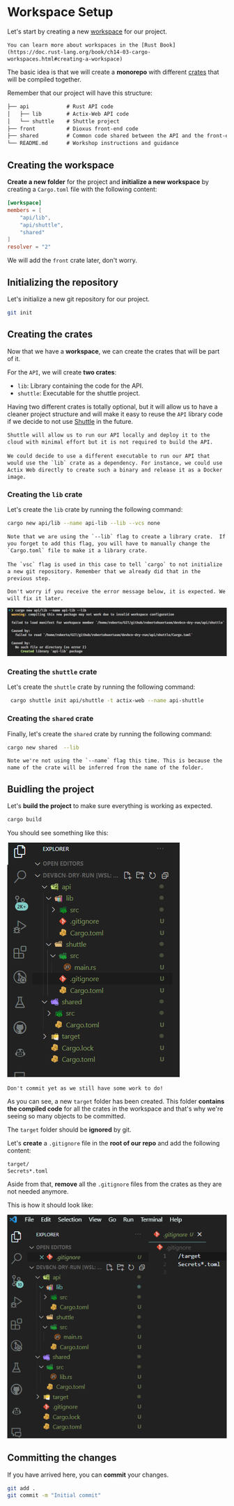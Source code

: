 # Workspace Setup

Let's start by creating a new [workspace](https://doc.rust-lang.org/book/ch14-03-cargo-workspaces.html) for our project. 

```admonish tip title="_Cargo Workspaces_"
You can learn more about workspaces in the [Rust Book](https://doc.rust-lang.org/book/ch14-03-cargo-workspaces.html#creating-a-workspace) 
```

The basic idea is that we will create a **monorepo** with different [crates](https://doc.rust-lang.org/book/ch07-01-packages-and-crates.html) that will be compiled together.

Remember that our project will have this structure:

```txt
├── api            # Rust API code
│   ├── lib        # Actix-Web API code
│   └── shuttle    # Shuttle project
├── front          # Dioxus front-end code
├── shared         # Common code shared between the API and the front-end
└── README.md      # Workshop instructions and guidance
```

## Creating the workspace

**Create a new folder** for the project and **initialize a new workspace** by creating a `Cargo.toml` file with the following content:

```toml
[workspace]
members = [
    "api/lib",
    "api/shuttle",
    "shared"
]
resolver = "2"
```

We will add the `front` crate later, don't worry.

## Initializing the repository

Let's initialize a new git repository for our project. 

```bash
git init
```

## Creating the crates

Now that we have a **workspace**, we can create the crates that will be part of it.

For the `API`, we will create **two crates**:
- `lib`: Library containing the code for the API.
- `shuttle`: Executable for the shuttle project.

Having two different crates is totally optional, but it will allow us to have a cleaner project structure and will make it easy to reuse the `API` library code if we decide to not use [Shuttle](https://www.shuttle.rs/) in the future.

``` admonish tip title="Shuttle"
Shuttle will allow us to run our API locally and deploy it to the cloud with minimal effort but it is not required to build the API.

We could decide to use a different executable to run our API that would use the `lib` crate as a dependency. For instance, we could use Actix Web directly to create such a binary and release it as a Docker image.
```

### Creating the `lib` crate

Let's create the `lib` crate by running the following command:

```bash	
cargo new api/lib --name api-lib --lib --vcs none
```


```admonish tip title="Cargo New"
Note that we are using the `--lib` flag to create a library crate.	If you forget to add this flag, you will have to manually change the `Cargo.toml` file to make it a library crate.

The `vsc` flag is used in this case to tell `cargo` to not initialize a new git repository. Remember that we already did that in the previous step.
```

```admonish warning
Don't worry if you receive the error message below, it is expected. We will fix it later.
```

![Workspace Error](../assets/backend/01/workspace_error.png)

### Creating the `shuttle` crate

Let's create the `shuttle` crate by running the following command:

```bash
 cargo shuttle init api/shuttle -t actix-web --name api-shuttle
```

### Creating the `shared` crate

Finally, let's create the `shared` crate by running the following command:

```bash
cargo new shared  --lib
```

```admonish tip 
Note we're not using the `--name` flag this time. This is because the name of the crate will be inferred from the name of the folder.
```

## Buidling the project

Let's **build the project** to make sure everything is working as expected.

```bash
cargo build
```

You should see something like this:

![Cargo Build](../assets/backend/01/cargo_build.png)

```admonish warning
Don't commit yet as we still have some work to do!
```

As you can see, a new `target` folder has been created. This folder **contains the compiled code** for all the crates in the workspace and that's why we're seeing so many objects to be committed.

The `target` folder should be **ignored** by git. 

Let's **create** a `.gitignore` file in the **root of our repo** and add the following content:

```.gitingnore
target/
Secrets*.toml
```

Aside from that, **remove** all the `.gitignore` files from the crates as they are not needed anymore.

This is how it should look like:

![.gitignore](../assets/backend/01/gitignore.png)

## Committing the changes

If you have arrived here, you can **commit** your changes.

```bash
git add .
git commit -m "Initial commit"
```
